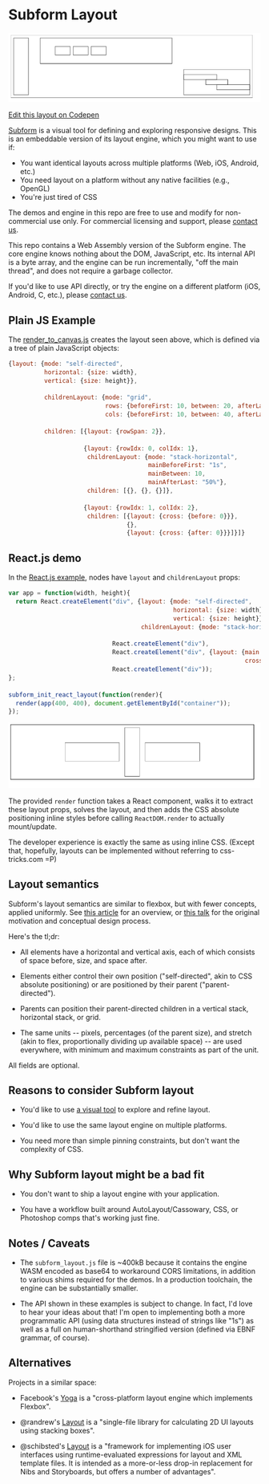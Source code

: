 # Subform Layout

![Demonstration of various layouts](canvas_example.png)

[Edit this layout on Codepen](https://codepen.io/lynaghk/pen/Jpevwj)

[Subform](https://subformapp.com) is a visual tool for defining and exploring responsive designs.
This is an embeddable version of its layout engine, which you might want to use if:

+ You want identical layouts across multiple platforms (Web, iOS, Android, etc.)
+ You need layout on a platform without any native facilities (e.g., OpenGL)
+ You're just tired of CSS

The demos and engine in this repo are free to use and modify for non-commercial use only.
For commercial licensing and support, please [contact us](mailto:subform@generalreactives.com).

This repo contains a Web Assembly version of the Subform engine.
The core engine knows nothing about the DOM, JavaScript, etc.
Its internal API is a byte array, and the engine can be run incrementally, "off the main thread", and does not require a garbage collector.

If you'd like to use API directly, or try the engine on a different platform (iOS, Android, C, etc.), please [contact us](mailto:subform@generalreactives.com).


## Plain JS Example

The [render_to_canvas.js](examples/render_to_canvas.js) creates the layout seen above, which is defined via a tree of plain JavaScript objects:

```javascript
{layout: {mode: "self-directed",
          horizontal: {size: width},
          vertical: {size: height}},

          childrenLayout: {mode: "grid",
                           rows: {beforeFirst: 10, between: 20, afterLast: 10},
                           cols: {beforeFirst: 10, between: 40, afterLast: 10, sizes: [50, "2s", "1s"]}},

          children: [{layout: {rowSpan: 2}},

                     {layout: {rowIdx: 0, colIdx: 1},
                      childrenLayout: {mode: "stack-horizontal",
                                       mainBeforeFirst: "1s",
                                       mainBetween: 10,
                                       mainAfterLast: "50%"},
                      children: [{}, {}, {}]},

                     {layout: {rowIdx: 1, colIdx: 2},
                      children: [{layout: {cross: {before: 0}}},
                                 {},
                                 {layout: {cross: {after: 0}}}]}]}
```

## React.js demo

In the [React.js example](examples/render_to_react.js), nodes have `layout` and `childrenLayout` props:

```javascript
var app = function(width, height){
  return React.createElement("div", {layout: {mode: "self-directed",
                                              horizontal: {size: width},
                                              vertical: {size: height}},
                                     childrenLayout: {mode: "stack-horizontal"}},

                             React.createElement("div"),
                             React.createElement("div", {layout: {main: {before: 20, size: 50, after: 20},
                                                                  cross: {before: 10, size: "1s", after: 10}}}),
                             React.createElement("div"));
};

subform_init_react_layout(function(render){
  render(app(400, 400), document.getElementById("container"));
});

```

![React layout example](react_example.png)

The provided `render` function takes a React component, walks it to extract these layout props, solves the layout, and then adds the CSS absolute positioning inline styles before calling `ReactDOM.render` to actually mount/update.

The developer experience is exactly the same as using inline CSS.
(Except that, hopefully, layouts can be implemented without referring to css-tricks.com =P)


## Layout semantics

Subform's layout semantics are similar to flexbox, but with fewer concepts, applied uniformly.
See [this article](TODO) for an overview, or [this talk](https://www.deconstructconf.com/2017/kevin-lynagh-choosing-features) for the original motivation and conceptual design process.

Here's the tl;dr:

+ All elements have a horizontal and vertical axis, each of which consists of space before, size, and space after.

+ Elements either control their own position ("self-directed", akin to CSS absolute positioning) or are positioned by their parent ("parent-directed").

+ Parents can position their parent-directed children in a vertical stack, horizontal stack, or grid.

+ The same units -- pixels, percentages (of the parent size), and stretch (akin to flex, proportionally dividing up available space) -- are used everywhere, with minimum and maximum constraints as part of the unit.

All fields are optional.


## Reasons to consider Subform layout

+ You'd like to use [a visual tool](https://subformapp.com) to explore and refine layout.

+ You'd like to use the same layout engine on multiple platforms.

+ You need more than simple pinning constraints, but don't want the complexity of CSS.


## Why Subform layout might be a bad fit

+ You don't want to ship a layout engine with your application.

+ You have a workflow built around AutoLayout/Cassowary, CSS, or Photoshop comps that's working just fine.


## Notes / Caveats

+ The `subform_layout.js` file is ~400kB because it contains the engine WASM encoded as base64 to workaround CORS limitations, in addition to various shims required for the demos.
In a production toolchain, the engine can be substantially smaller.

+ The API shown in these examples is subject to change.
In fact, I'd love to hear your ideas about that!
I'm open to implementing both a more programmatic API (using data structures instead of strings like "1s") as well as a full on human-shorthand stringified version (defined via EBNF grammar, of course).


## Alternatives

Projects in a similar space:

+ Facebook's [Yoga](https://github.com/facebook/yoga) is a "cross-platform layout engine which implements Flexbox".

+ @randrew's [Layout](https://github.com/randrew/layout) is a "single-file library for calculating 2D UI layouts using stacking boxes".

+ @schibsted's [Layout](https://github.com/schibsted/layout) is a "framework for implementing iOS user interfaces using runtime-evaluated expressions for layout and XML template files. It is intended as a more-or-less drop-in replacement for Nibs and Storyboards, but offers a number of advantages".
